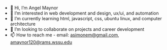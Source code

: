 - 👋 Hi, I’m Angel Maynor
- 👀 I’m interested in web development and design, ux/ui, and automation
- 🌱 I’m currently learning html, javascript, css, ubuntu linux, and computer architecture
- 💞️ I’m looking to collaborate on projects and career development 
- 📫 How to reach me - email: asimonem@gmail.com, amaynor120@rams.wssu.edu

<!---
aiangelm/aiangelm is a ✨ special ✨ repository because its `README.md` (this file) appears on your GitHub profile.
You can click the Preview link to take a look at your changes.
--->
